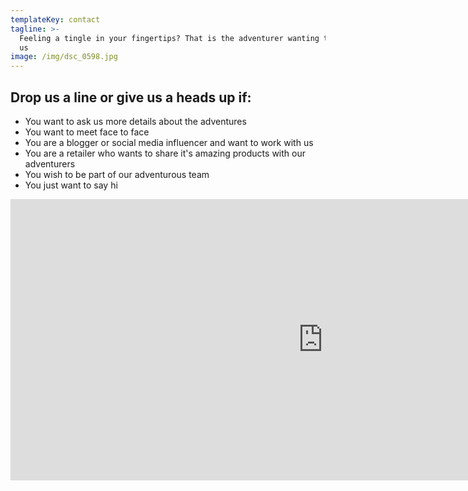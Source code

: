 ```yaml
---
templateKey: contact
tagline: >-
  Feeling a tingle in your fingertips? That is the adventurer wanting to contact
  us
image: /img/dsc_0598.jpg
---
```

## Drop us a line or give us a heads up if:
* You want to ask us more details about the adventures
* You want to meet face to face
* You are a blogger or social media influencer and want to work with us
* You are a retailer who wants to share it's amazing products with our adventurers
* You wish to be part of our adventurous team
* You just want to say hi

<iframe src="https://www.google.com/maps/embed?pb=!1m14!1m8!1m3!1d8884.588900852037!2d10.1853605!3d56.1718478!3m2!1i1024!2i768!4f13.1!3m3!1m2!1s0x0%3A0xcd94b39d6a04a0e8!2sUncharted+IVS!5e0!3m2!1sda!2sdk!4v1539605112282" width="1000" height="450" frameborder="0" style="border:0" allowfullscreen></iframe>

